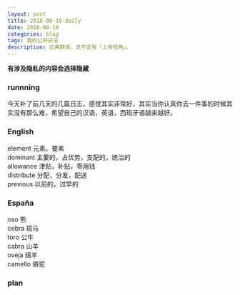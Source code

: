 ```yaml
---
layout: post
title: 2018-08-19-daily
date: 2018-08-19
categories: blog
tags: 我的公开日志
description: 远离群体，说不定有「上帝视角」。
---
```

**有涉及隐私的内容会选择隐藏**

### runnning
今天补了前几天的几篇日志，感觉其实非常好，其实当你认真你去一件事的时候其实没有那么难，希望自己的汉语，英语，西班牙语越来越好。

### English
element 元素。要素  
dominant 主要的，占优势，支配的，统治的  
allowance 津贴，补贴，零用钱  
distribute 分配，分发，配送  
previous 以前的，过早的  

### España
oso 熊  
cebra 斑马  
toro 公牛  
cabra 山羊  
oveja 绵羊  
camello 骆驼

### plan
<!-- 洗头发 -->
<!-- 抢优惠券 -->
<!-- 目标 -->
<!-- 跑步 -->
<!-- 每天刷三次牙 -->
<!-- 注意午休 -->
<!-- 学会利用自己的个人网站来约束自己 -->
<!-- 不要忘记自己的初心 -->
<!-- 绝对自信的身材 -->
<!-- 无与伦比的技巧 -->
<!-- 绝对的经济自由 -->

